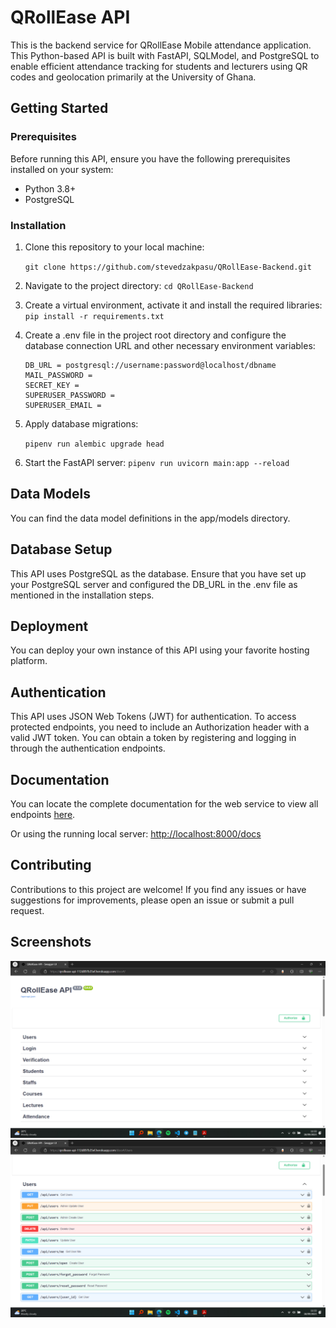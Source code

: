 # QRollEase API

This is the backend service for QRollEase Mobile attendance application.
This Python-based API is built with FastAPI, SQLModel, and PostgreSQL to enable efficient attendance tracking for students and lecturers using QR codes and geolocation primarily at the University of Ghana.

## Getting Started

### Prerequisites

Before running this API, ensure you have the following prerequisites installed on your system:

- Python 3.8+
- PostgreSQL

### Installation

1. Clone this repository to your local machine:

   `git clone https://github.com/stevedzakpasu/QRollEase-Backend.git`

2. Navigate to the project directory:
   `cd QRollEase-Backend`

3. Create a virtual environment, activate it and install the required libraries:
   `pip install -r requirements.txt`

4. Create a .env file in the project root directory and configure the database connection URL and other necessary environment variables:

   ```
   DB_URL = postgresql://username:password@localhost/dbname
   MAIL_PASSWORD =
   SECRET_KEY =
   SUPERUSER_PASSWORD =
   SUPERUSER_EMAIL =
   ```

5. Apply database migrations:

   `pipenv run alembic upgrade head`

6. Start the FastAPI server:
   `pipenv run uvicorn main:app --reload`

## Data Models

You can find the data model definitions in the app/models directory.

## Database Setup

This API uses PostgreSQL as the database. Ensure that you have set up your PostgreSQL server and configured the DB_URL in the .env file as mentioned in the installation steps.

## Deployment

You can deploy your own instance of this API using your favorite hosting platform.

## Authentication

This API uses JSON Web Tokens (JWT) for authentication. To access protected endpoints, you need to include an Authorization header with a valid JWT token. You can obtain a token by registering and logging in through the authentication endpoints.

## Documentation

You can locate the complete documentation for the web service to view all endpoints [here](https://qrollease-api-112d897b35ef.herokuapp.com/docs).

Or using the running local server:
<http://localhost:8000/docs>

## Contributing

Contributions to this project are welcome! If you find any issues or have suggestions for improvements, please open an issue or submit a pull request.

## Screenshots

![Screenshot](/screenshots/screenshot1.png)
![Screenshot](/screenshots/screenshot2.png)
